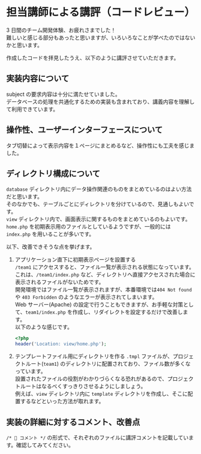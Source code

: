 # 担当講師による講評（コードレビュー）

3 日間のチーム開発体験、お疲れさまでした！  
難しいと感じる部分もあったと思いますが、いろいろなことが学べたのではないかと思います。

作成したコードを拝見したうえ、以下のように講評させていただきます。

## 実装内容について

subject の要求内容は十分に満たせていました。  
データベースの処理を共通化するための実装も含まれており、講義内容を理解して利用できています。

## 操作性、ユーザーインターフェースについて

タブ切替によって表示内容を１ページにまとめるなど、操作性にも工夫を感じました。

## ディレクトリ構成について

`database` ディレクトリ内にデータ操作関連のものをまとめているのはよい方法だと思います。  
そのなかでも、テーブルごとにディレクトリを分けているので、見通しもよいです。  
`view` ディレクトリ内で、画面表示に関するものをまとめているのもよいです。  
`home.php` を初期表示用のファイルとしているようですが、一般的には `index.php` を用いることが多いです。

以下、改善できそうな点を挙げます。

1. アプリケーション直下に初期表示ページを設置する  
   `/team1` にアクセスすると、ファイル一覧が表示される状態になっています。  
   これは、`/team1/index.php` など、ディレクトリへ直接アクセスされた場合に表示されるファイルがないためです。  
   開発環境ではファイル一覧が表示されますが、本番環境では`404 Not found` や `403 Forbidden` のようなエラーが表示されてしまいます。  
   Web サーバー(Apache) の設定で行うこともできますが、お手軽な対策として、`team1/index.php` を作成し、リダイレクトを設定するだけで改善します。  
   以下のような感じです。

   ```php
   <?php
   header('Location: view/home.php');
   ```

2. テンプレートファイル用にディレクトリを作る
   `.tmpl` ファイルが、プロジェクトルート(`team1`) のディレクトリに配置されており、ファイル数が多くなっています。  
    設置されたファイルの役割がわかりづらくなる恐れがあるので、プロジェクトルートはなるべくすっきりさせるようにしましょう。  
    例えば、`view` ディレクトリ内に `template` ディレクトリを作成し、そこに配置するなどといった方法が取れます。

## 実装の詳細に対するコメント、改善点

`/* 💬 コメント */` の形式で、それぞれのファイルに講評コメントを記載しています。確認してみてください。
